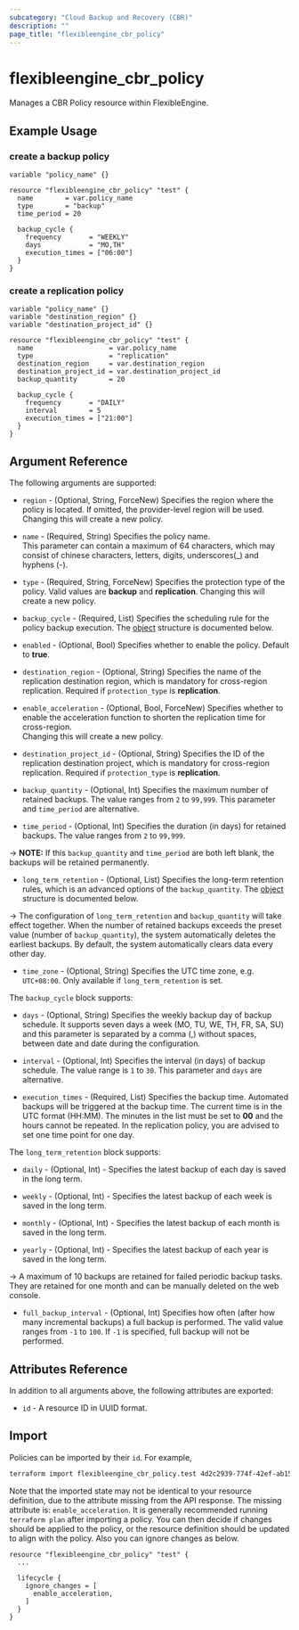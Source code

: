 ```yaml
---
subcategory: "Cloud Backup and Recovery (CBR)"
description: ""
page_title: "flexibleengine_cbr_policy"
---
```


# flexibleengine_cbr_policy

Manages a CBR Policy resource within FlexibleEngine.

## Example Usage

### create a backup policy

```hcl
variable "policy_name" {}

resource "flexibleengine_cbr_policy" "test" {
  name        = var.policy_name
  type        = "backup"
  time_period = 20

  backup_cycle {
    frequency       = "WEEKLY"
    days            = "MO,TH"
    execution_times = ["06:00"]
  }
}
```

### create a replication policy

```hcl
variable "policy_name" {}
variable "destination_region" {}
variable "destination_project_id" {}

resource "flexibleengine_cbr_policy" "test" {
  name                   = var.policy_name
  type                   = "replication"
  destination_region     = var.destination_region
  destination_project_id = var.destination_project_id
  backup_quantity        = 20

  backup_cycle {
    frequency       = "DAILY"
    interval        = 5
    execution_times = ["21:00"]
  }
}
```

## Argument Reference

The following arguments are supported:

* `region` - (Optional, String, ForceNew) Specifies the region where the policy is located. If omitted, the
  provider-level region will be used. Changing this will create a new policy.

* `name` - (Required, String) Specifies the policy name.  
  This parameter can contain a maximum of 64
  characters, which may consist of chinese characters, letters, digits, underscores(_) and hyphens (-).

* `type` - (Required, String, ForceNew) Specifies the protection type of the policy.
  Valid values are **backup** and **replication**.
  Changing this will create a new policy.

* `backup_cycle` - (Required, List) Specifies the scheduling rule for the policy backup execution.
  The [object](#cbr_policy_backup_cycle) structure is documented below.

* `enabled` - (Optional, Bool) Specifies whether to enable the policy. Default to **true**.

* `destination_region` - (Optional, String) Specifies the name of the replication destination region, which is mandatory
  for cross-region replication. Required if `protection_type` is **replication**.

* `enable_acceleration` - (Optional, Bool, ForceNew) Specifies whether to enable the acceleration function to shorten
  the replication time for cross-region.  
  Changing this will create a new policy.

* `destination_project_id` - (Optional, String) Specifies the ID of the replication destination project, which is
  mandatory for cross-region replication. Required if `protection_type` is **replication**.

* `backup_quantity` - (Optional, Int) Specifies the maximum number of retained backups. The value ranges from `2` to
  `99,999`. This parameter and `time_period` are alternative.

* `time_period` - (Optional, Int) Specifies the duration (in days) for retained backups. The value ranges from `2` to
  `99,999`.

-> **NOTE:** If this `backup_quantity` and `time_period` are both left blank, the backups will be retained permanently.

* `long_term_retention` - (Optional, List) Specifies the long-term retention rules, which is an advanced options of
  the `backup_quantity`. The [object](#cbr_policy_long_term_retention) structure is documented below.

-> The configuration of `long_term_retention` and `backup_quantity` will take effect together.
  When the number of retained backups exceeds the preset value (number of `backup_quantity`), the system automatically
  deletes the earliest backups. By default, the system automatically clears data every other day.

* `time_zone` - (Optional, String) Specifies the UTC time zone, e.g. `UTC+08:00`.
  Only available if `long_term_retention` is set.

<a name="cbr_policy_backup_cycle"></a>
The `backup_cycle` block supports:

* `days` - (Optional, String) Specifies the weekly backup day of backup schedule. It supports seven days a week (MO, TU,
  WE, TH, FR, SA, SU) and this parameter is separated by a comma (,) without spaces, between date and date during the
  configuration.

* `interval` - (Optional, Int) Specifies the interval (in days) of backup schedule. The value range is `1` to `30`. This
  parameter and `days` are alternative.

* `execution_times` - (Required, List) Specifies the backup time. Automated backups will be triggered at the backup
  time. The current time is in the UTC format (HH:MM). The minutes in the list must be set to **00** and the hours
  cannot be repeated. In the replication policy, you are advised to set one time point for one day.

<a name="cbr_policy_long_term_retention"></a>
The `long_term_retention` block supports:

* `daily` - (Optional, Int) - Specifies the latest backup of each day is saved in the long term.

* `weekly` - (Optional, Int) - Specifies the latest backup of each week is saved in the long term.

* `monthly` - (Optional, Int) - Specifies the latest backup of each month is saved in the long term.

* `yearly` - (Optional, Int) - Specifies the latest backup of each year is saved in the long term.

-> A maximum of 10 backups are retained for failed periodic backup tasks. They are retained for one month and can be
  manually deleted on the web console.

* `full_backup_interval` - (Optional, Int) Specifies how often (after how many incremental backups) a full backup is
  performed. The valid value ranges from `-1` to `100`.
  If `-1` is specified, full backup will not be performed.

## Attributes Reference

In addition to all arguments above, the following attributes are exported:

* `id` - A resource ID in UUID format.

## Import

Policies can be imported by their `id`. For example,

```bash
terraform import flexibleengine_cbr_policy.test 4d2c2939-774f-42ef-ab15-e5b126b11ace
```

Note that the imported state may not be identical to your resource definition, due to the attribute missing from the
API response. The missing attribute is: `enable_acceleration`.
It is generally recommended running `terraform plan` after importing a policy.
You can then decide if changes should be applied to the policy, or the resource definition should be updated to align
with the policy. Also you can ignore changes as below.

```hcl
resource "flexibleengine_cbr_policy" "test" {
  ...

  lifecycle {
    ignore_changes = [
      enable_acceleration,
    ]
  }
}
```
